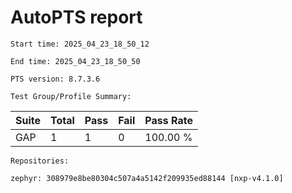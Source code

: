 # AutoPTS report

    Start time: 2025_04_23_18_50_12

    End time: 2025_04_23_18_50_50

    PTS version: 8.7.3.6

    Test Group/Profile Summary: 
|  Suite  | Total | Pass | Fail | Pass Rate|
|---------|-------|------|------|----------|
|GAP      |1      |1     |0     | 100.00 % |

    Repositories:

	zephyr: 308979e8be80304c507a4a5142f209935ed88144 [nxp-v4.1.0]

